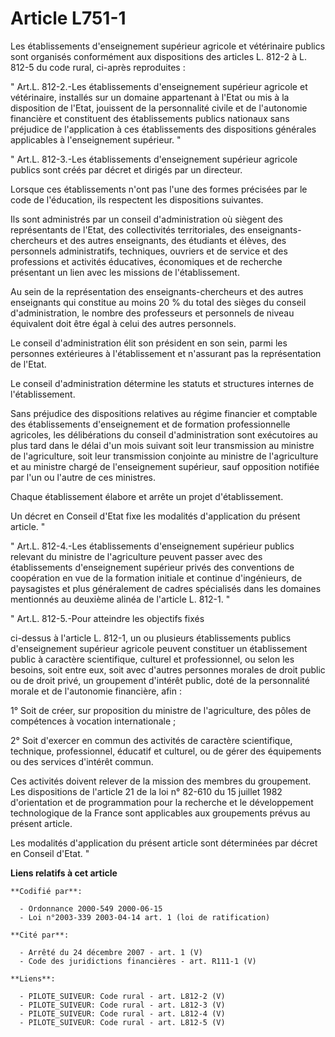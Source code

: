 # Article L751-1

Les établissements d'enseignement supérieur agricole et vétérinaire publics sont organisés conformément aux dispositions des
articles L. 812-2 à L. 812-5 du code rural, ci-après reproduites : 

" Art.L. 812-2.-Les établissements d'enseignement supérieur agricole et vétérinaire, installés sur un domaine appartenant à
l'Etat ou mis à la disposition de l'Etat, jouissent de la personnalité civile et de l'autonomie financière et constituent des
établissements publics nationaux sans préjudice de l'application à ces établissements des dispositions générales applicables
à l'enseignement supérieur. " 

" Art.L. 812-3.-Les établissements d'enseignement supérieur agricole publics sont créés par décret et dirigés par un
directeur. 

Lorsque ces établissements n'ont pas l'une des formes précisées par le code de l'éducation, ils respectent les dispositions
suivantes. 

Ils sont administrés par un conseil d'administration où siègent des représentants de l'Etat, des collectivités territoriales,
des enseignants-chercheurs et des autres enseignants, des étudiants et élèves, des personnels administratifs, techniques,
ouvriers et de service et des professions et activités éducatives, économiques et de recherche présentant un lien avec les
missions de l'établissement. 

Au sein de la représentation des enseignants-chercheurs et des autres enseignants qui constitue au moins 20 % du total des
sièges du conseil d'administration, le nombre des professeurs et personnels de niveau équivalent doit être égal à celui des
autres personnels. 

Le conseil d'administration élit son président en son sein, parmi les personnes extérieures à l'établissement et n'assurant
pas la représentation de l'Etat. 

Le conseil d'administration détermine les statuts et structures internes de l'établissement. 

Sans préjudice des dispositions relatives au régime financier et comptable des établissements d'enseignement et de formation
professionnelle agricoles, les délibérations du conseil d'administration sont exécutoires au plus tard dans le délai d'un
mois suivant soit leur transmission au ministre de l'agriculture, soit leur transmission conjointe au ministre de
l'agriculture et au ministre chargé de l'enseignement supérieur, sauf opposition notifiée par l'un ou l'autre de ces
ministres. 

Chaque établissement élabore et arrête un projet d'établissement. 

Un décret en Conseil d'Etat fixe les modalités d'application du présent article. " 

" Art.L. 812-4.-Les établissements d'enseignement supérieur publics relevant du ministre de l'agriculture peuvent passer avec
des établissements d'enseignement supérieur privés des conventions de coopération en vue de la formation initiale et continue
d'ingénieurs, de paysagistes et plus généralement de cadres spécialisés dans les domaines mentionnés au deuxième alinéa de
l'article L. 812-1. " 

" Art.L. 812-5.-Pour atteindre les objectifs fixés 

ci-dessus à l'article L. 812-1, un ou plusieurs établissements publics d'enseignement supérieur agricole peuvent constituer
un établissement public à caractère scientifique, culturel et professionnel, ou selon les besoins, soit entre eux, soit avec
d'autres personnes morales de droit public ou de droit privé, un groupement d'intérêt public, doté de la personnalité morale
et de l'autonomie financière, afin : 

1° Soit de créer, sur proposition du ministre de l'agriculture, des pôles de compétences à vocation internationale ; 

2° Soit d'exercer en commun des activités de caractère scientifique, technique, professionnel, éducatif et culturel, ou de
gérer des équipements ou des services d'intérêt commun. 

Ces activités doivent relever de la mission des membres du groupement. Les dispositions de l'article 21 de la loi n° 82-610
du 15 juillet 1982 d'orientation et de programmation pour la recherche et le développement technologique de la France sont
applicables aux groupements prévus au présent article. 

Les modalités d'application du présent article sont déterminées par décret en Conseil d'Etat. "

**Liens relatifs à cet article**

	**Codifié par**:

	  - Ordonnance 2000-549 2000-06-15
	  - Loi n°2003-339 2003-04-14 art. 1 (loi de ratification)

	**Cité par**:

	  - Arrêté du 24 décembre 2007 - art. 1 (V)
	  - Code des juridictions financières - art. R111-1 (V)

	**Liens**:

	  - PILOTE_SUIVEUR: Code rural - art. L812-2 (V)
	  - PILOTE_SUIVEUR: Code rural - art. L812-3 (V)
	  - PILOTE_SUIVEUR: Code rural - art. L812-4 (V)
	  - PILOTE_SUIVEUR: Code rural - art. L812-5 (V)
